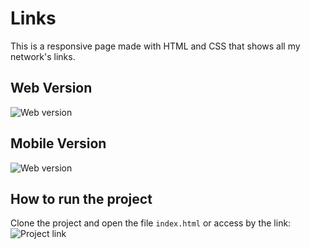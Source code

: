 # Links

This is a responsive page made with HTML and CSS that shows all my network's links.

## Web Version

![Web version](https://github.com/giovannamoeller/links/blob/main/assets/WebVersion.png)

## Mobile Version

![Web version](https://player.vimeo.com/video/506819007)

## How to run the project
Clone the project and open the file `index.html` or access by the link: ![Project link](https://giovannamoeller.github.io/links)

